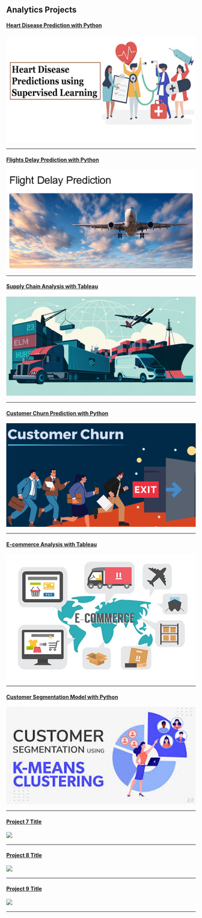 ## Analytics Projects

#### [Heart Disease Prediction with Python](/HealthCare)
[<img src="images/Heart.png?raw=true"/>](/Heart)

---
#### [Flights Delay Prediction with Python](/Flights)
[<img src="/images/FlightDelayPrediction.png?raw=true"/>](/Flights)

---
#### [Supply Chain Analysis with Tableau](/SupplyChain)
[<img src="images/SupplyChainAnalytics.png?raw=true"/>](/SupplyChain)

---
#### [Customer Churn Prediction with Python](/CustomerChurn)
[<img src="images/CustomerChurn.png?raw=true"/>](/CustomerChurn)

---
#### [E-commerce Analysis with Tableau](/E-commerce)
[<img src="images/E-Commerce.png?raw=true"/>](/E-commerce)

---
#### [Customer Segmentation Model with Python](/CustomerSegmentation)
[<img src="images/CustomerSegmentation.png?raw=true"/>](/CustomerSegmentation)

---
#### [Project 7 Title](http://example.com/)
<img src="images/dummy_thumbnail.jpg?raw=true"/>

---
#### [Project 8 Title](http://example.com/)
<img src="images/dummy_thumbnail.jpg?raw=true"/>

---
#### [Project 9 Title](http://example.com/)
<img src="images/dummy_thumbnail.jpg?raw=true"/>

---
